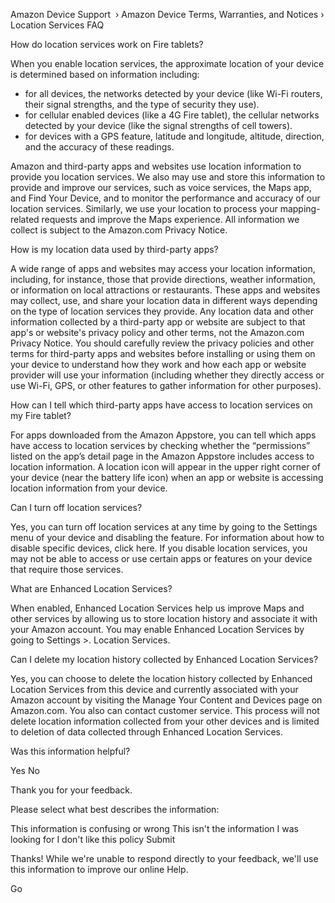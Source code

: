 Amazon Device Support  › Amazon Device Terms, Warranties, and Notices › Location Services FAQ

How do location services work on Fire tablets?

When you enable location services, the approximate location of your device is determined based on information including:

*   for all devices, the networks detected by your device (like Wi-Fi routers, their signal strengths, and the type of security they use).
*   for cellular enabled devices (like a 4G Fire tablet), the cellular networks detected by your device (like the signal strengths of cell towers).
*   for devices with a GPS feature, latitude and longitude, altitude, direction, and the accuracy of these readings.

Amazon and third-party apps and websites use location information to provide you location services. We also may use and store this information to provide and improve our services, such as voice services, the Maps app, and Find Your Device, and to monitor the performance and accuracy of our location services. Similarly, we use your location to process your mapping-related requests and improve the Maps experience. All information we collect is subject to the Amazon.com Privacy Notice.

How is my location data used by third-party apps?

A wide range of apps and websites may access your location information, including, for instance, those that provide directions, weather information, or information on local attractions or restaurants. These apps and websites may collect, use, and share your location data in different ways depending on the type of location services they provide. Any location data and other information collected by a third-party app or website are subject to that app's or website's privacy policy and other terms, not the Amazon.com Privacy Notice. You should carefully review the privacy policies and other terms for third-party apps and websites before installing or using them on your device to understand how they work and how each app or website provider will use your information (including whether they directly access or use Wi-Fi, GPS, or other features to gather information for other purposes).

How can I tell which third-party apps have access to location services on my Fire tablet?

For apps downloaded from the Amazon Appstore, you can tell which apps have access to location services by checking whether the “permissions” listed on the app’s detail page in the Amazon Appstore includes access to location information. A location icon will appear in the upper right corner of your device (near the battery life icon) when an app or website is accessing location information from your device.

Can I turn off location services?

Yes, you can turn off location services at any time by going to the Settings menu of your device and disabling the feature. For information about how to disable specific devices, click here. If you disable location services, you may not be able to access or use certain apps or features on your device that require those services.

What are Enhanced Location Services?

When enabled, Enhanced Location Services help us improve Maps and other services by allowing us to store location history and associate it with your Amazon account. You may enable Enhanced Location Services by going to Settings >. Location Services.

Can I delete my location history collected by Enhanced Location Services?

Yes, you can choose to delete the location history collected by Enhanced Location Services from this device and currently associated with your Amazon account by visiting the Manage Your Content and Devices page on Amazon.com. You also can contact customer service. This process will not delete location information collected from your other devices and is limited to deletion of data collected through Enhanced Location Services.

Was this information helpful?

Yes No

Thank you for your feedback.

Please select what best describes the information:

This information is confusing or wrong This isn't the information I was looking for I don't like this policy Submit

Thanks! While we're unable to respond directly to your feedback, we'll use this information to improve our online Help.

Go